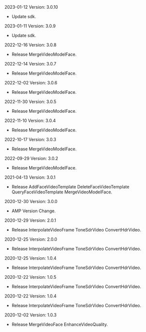 2023-01-12 Version: 3.0.10
- Update sdk.

2023-01-11 Version: 3.0.9
- Update sdk.

2022-12-16 Version: 3.0.8
- Release MergeVideoModelFace.

2022-12-14 Version: 3.0.7
- Release MergeVideoModelFace.

2022-12-02 Version: 3.0.6
- Release MergeVideoModelFace.

2022-11-30 Version: 3.0.5
- Release MergeVideoModelFace.

2022-11-10 Version: 3.0.4
- Release MergeVideoModelFace.

2022-10-17 Version: 3.0.3
- Release MergeVideoModelFace.

2022-09-29 Version: 3.0.2
- Release MergeVideoModelFace.

2021-04-13 Version: 3.0.1
- Release AddFaceVideoTemplate DeleteFaceVideoTemplate QueryFaceVideoTemplate MergeVideoModelFace.

2020-12-30 Version: 3.0.0
- AMP Version Change.

2020-12-29 Version: 2.0.1
- Release InterpolateVideoFrame ToneSdrVideo ConvertHdrVideo.

2020-12-25 Version: 2.0.0
- Release InterpolateVideoFrame ToneSdrVideo ConvertHdrVideo.

2020-12-25 Version: 1.0.4
- Release InterpolateVideoFrame ToneSdrVideo ConvertHdrVideo.

2020-12-22 Version: 1.0.5
- Release InterpolateVideoFrame ToneSdrVideo ConvertHdrVideo.

2020-12-22 Version: 1.0.4
- Release InterpolateVideoFrame ToneSdrVideo ConvertHdrVideo.

2020-12-02 Version: 1.0.3
- Release MergeVideoFace EnhanceVideoQuality.

